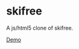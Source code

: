 skifree
=======

A js/html5 clone of skifree.

[Demo](https://rawgit.com/emanlluf/skifree/master/src/skifree.html)
